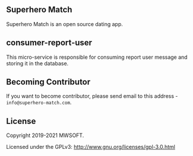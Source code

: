 ## Superhero Match
Superhero Match is an open source dating app.

## consumer-report-user
This micro-service is responsible for consuming report user message and storing it in the database. 

## Becoming Contributor
If you want to become contributor, please send email to this address - `info@superhero-match.com`.

## License
Copyright 2019-2021 MWSOFT.

Licensed under the GPLv3: http://www.gnu.org/licenses/gpl-3.0.html